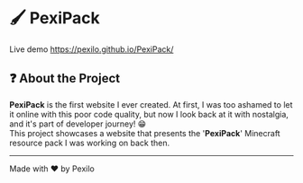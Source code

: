 # 🖌️ PexiPack

Live demo https://pexilo.github.io/PexiPack/

## ❓ About the Project

**PexiPack** is the first website I ever created. At first, I was too ashamed to let it online with this poor code quality, but now I look back at it with nostalgia, and it's part of developer journey! 😁  
This project showcases a website that presents the '**PexiPack**' Minecraft resource pack I was working on back then.

---

Made with ❤️ by Pexilo
